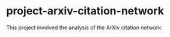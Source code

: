 # project-arxiv-citation-network
This project involved the analysis of the ArXiv citation network.



<!---

git pull
git add -A
git commit -m "updating readme"
git push -u origin main

--->